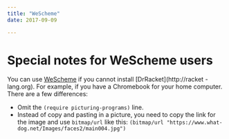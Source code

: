 ```yaml
---
title: "WeScheme"
date: 2017-09-09

---
```


# Special notes for WeScheme users

You can use [WeScheme](http://wescheme.org) if you cannot install [DrRacket](http://racket
-lang.org). For example, if you have a Chromebook for your home computer. There are a few differences:

* Omit the `(require picturing-programs)` line.
* Instead of copy and pasting in a picture, you need to copy the link for the image and use `bitmap/url` like this:
     `(bitmap/url "https://www.what-dog.net/Images/faces2/main004.jpg")`

